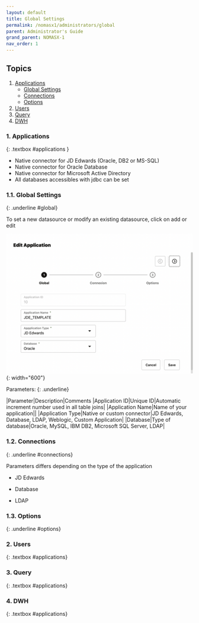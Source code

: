```yaml
---
layout: default
title: Global Settings
permalink: /nomasx1/administrators/global
parent: Administrator's Guide
grand_parent: NOMASX-1
nav_order: 1
---
```


## Topics
1. [Applications](#applications)
    * [Global Settings](#global)
    * [Connections](#connections)
    * [Options](#options)
2. [Users](#users)
3. [Query](#query)
4. [DWH](#dwh)


### 1. Applications
{: .textbox #applications }

* Native connector for JD Edwards (Oracle, DB2 or MS-SQL)
* Native connector for Oracle Database
* Native connector for Microsoft Active Directory
* All databases accessibles with jdbc can be set

### 1.1. Global Settings
{: .underline #global}

To set a new datasource or modify an existing datasource, click on add or edit

![NOMASX-1](/assets/nomasx1/application-1.png){: width="600"}

Parameters:
{: .underline}

|Parameter|Description|Comments
|Application ID|Unique ID|Automatic increment number used in all table joins|
|Application Name|Name of your application||
|Application Type|Native or custom connector|JD Edwards, Database, LDAP, Weblogic, Custom Application|
|Database|Type of database|Oracle, MySQL, IBM DB2, Microsoft SQL Server, LDAP|


### 1.2. Connections
{: .underline #connections}

Parameters differs depending on the type of the application

* JD Edwards


* Database

* LDAP




### 1.3. Options
{: .underline #options}




### 2. Users
{: .textbox #applications}


### 3. Query
{: .textbox #applications}


### 4. DWH
{: .textbox #applications}
